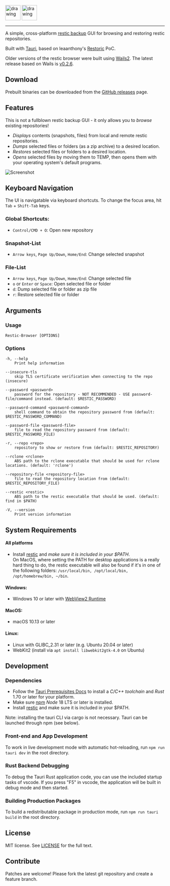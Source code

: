 <img src="./src/assets/images/eye.png" alt="drawing" height="48px"/> <img src="./src/assets/images/logo.png" alt="drawing" height="48px"/> 

---

A simple, cross-platform [restic backup](https://github.com/restic/restic) GUI for browsing and restoring restic repositories. 

Built with [Tauri](https://tauri.app), based on leaanthony's [Restoric](https://github.com/leaanthony/restoric) PoC. 

Older versions of the restic browser were built using [Wails2](https://wails.io). The latest release based on Wails is [v0.2.6](https://github.com/emuell/restic-browser/releases/tag/v0.2.6). 

## Download

Prebuilt binaries can be downloaded from the [GitHub releases](https://github.com/emuell/restic-browser/releases) page.


## Features

This is not a fullblown restic backup GUI - it only allows you to *browse* existing repositories!

* *Displays* contents (snapshots, files) from local and remote restic repositories.
* *Dumps* selected files or folders (as a zip archive) to a desired location.
* *Restores* selected files or folders to a desired location.
* *Opens* selected files by moving them to TEMP, then opens them with your operating system's default programs.

![Screenshot](./screenshot.png "Restic Browser")


## Keyboard Navigation

The UI is navigatable via keyboard shortcuts. To change the focus area, hit `Tab` + `Shift-Tab` keys.

### Global Shortcuts: 

- `Control/CMD + O`: Open new repository

### Snapshot-List
- `Arrow keys`, `Page Up/Down`, `Home/End`: Change selected snapshot

### File-List
- `Arrow keys`, `Page Up/Down`, `Home/End`: Change selected file
- `o` or `Enter` or `Space`: Open selected file or folder
- `d`: Dump selected file or folder as zip file
- `r`: Restore selected file or folder


## Arguments

### Usage
```
Restic-Browser [OPTIONS]
```

### Options
```
-h, --help
    Print help information

--insecure-tls
    skip TLS certificate verification when connecting to the repo (insecure)

--password <password>
    password for the repository - NOT RECOMMENDED - USE password-file/command instead. (default: $RESTIC_PASSWORD)

--password-command <password-command>
    shell command to obtain the repository password from (default: $RESTIC_PASSWORD_COMMAND)
  
--password-file <password-file>
    file to read the repository password from (default: $RESTIC_PASSWORD_FILE)

-r, --repo <repo>
    repository to show or restore from (default: $RESTIC_REPOSITORY)

--rclone <rclone>
    ABS path to the rclone executable that should be used for rclone locations. (default: 'rclone')

--repository-file <repository-file>
    file to read the repository location from (default: $RESTIC_REPOSITORY_FILE)

--restic <restic>
    ABS path to the restic executable that should be used. (default: find in $PATH)

-V, --version
    Print version information
```

## System Requirements

#### All platforms
- Install [restic](https://github.com/restic/restic/releases/) and *make sure it is included in your $PATH*.<br />
  On MacOS, where setting the PATH for desktop applications is a really hard thing to do, the restic executable will also be found if it's in one of the following folders: `/usr/local/bin, /opt/local/bin, /opt/homebrew/bin, ~/bin`.

#### Windows:
- Windows 10 or later with [WebView2 Runtime](https://developer.microsoft.com/microsoft-edge/webview2/#download-section)
#### MacOS:
- macOS 10.13 or later
#### Linux:
- Linux with GLIBC_2.31 or later (e.g. Ubuntu 20.04 or later)
- WebKit2 (install via `apt install libwebkit2gtk-4.0` on Ubuntu)


## Development

### Dependencies

* Follow the [Tauri Prerequisites Docs](https://tauri.app/v1/guides/getting-started/prerequisites/) to install a *C/C++ toolchain* and *Rust* 1.70 or later for your platform.
* Make sure [npm](https://nodejs.org/en/download) *Node* 18 LTS or later is installed.
* Install [restic](https://github.com/restic/restic/releases/) and make sure it is included in your $PATH. 
  
Note: installing the tauri CLI via cargo is not necessary. Tauri can be launched through npm (see below). 

### Front-end and App Development

To work in live development mode with automatic hot-reloading, run `npm run tauri dev` in the root directory. 

### Rust Backend Debugging

To debug the Tauri Rust application code, you can use the included startup tasks of vscode. If you press "F5" in vscode, the application will be built in debug mode and then started.   

### Building Production Packages

To build a redistributable package in production mode, run `npm run tauri build` in the root directory.


## License

MIT license. See [LICENSE](./LICENSE) for the full text.


## Contribute

Patches are welcome! Please fork the latest git repository and create a feature branch. 
